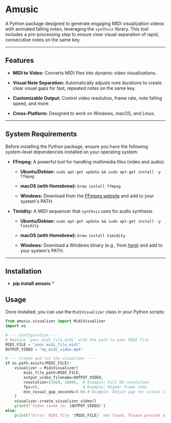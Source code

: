 # Amusic

A Python package designed to generate engaging MIDI visualization videos with animated falling notes, leveraging the `synthviz` library. This tool includes a pre-processing step to ensure clear visual separation of rapid, consecutive notes on the same key.

---

## Features

* **MIDI to Video:** Converts MIDI files into dynamic video visualizations.

* **Visual Note Separation:** Automatically adjusts note durations to create clear visual gaps for fast, repeated notes on the same key.

* **Customizable Output:** Control video resolution, frame rate, note falling speed, and more.

* **Cross-Platform:** Designed to work on Windows, macOS, and Linux.

---

## System Requirements

Before installing the Python package, ensure you have the following system-level dependencies installed on your operating system:

* **FFmpeg:** A powerful tool for handling multimedia files (video and audio).

    * **Ubuntu/Debian:** `sudo apt-get update && sudo apt-get install -y ffmpeg`

    * **macOS (with Homebrew):** `brew install ffmpeg`

    * **Windows:** Download from the [FFmpeg website](https://ffmpeg.org/download.html) and add to your system's PATH.

* **Timidity:** A MIDI sequencer that `synthviz` uses for audio synthesis.

    * **Ubuntu/Debian:** `sudo apt-get update && sudo apt-get install -y timidity`

    * **macOS (with Homebrew):** `brew install timidity`

    * **Windows:** Download a Windows binary (e.g., from [here](https://www.google.com/search?q=https://sourceforge.net/projects/timidity/files/timidity%2B%2B/)) and add to your system's PATH.

---

## Installation
* **pip install amusic** *
## Usage

Once installed, you can use the `MidiVisualizer` class in your Python scripts:

```python
from amusic.visualizer import MidiVisualizer
import os

# --- Configuration ---
# Replace 'your_midi_file.midi' with the path to your MIDI file
MIDI_FILE = "your_midi_file.midi"
OUTPUT_VIDEO = "my_midi_video.mp4"

# --- Create and run the visualizer ---
if os.path.exists(MIDI_FILE):
    visualizer = MidiVisualizer(
        midi_file_path=MIDI_FILE,
        output_video_filename=OUTPUT_VIDEO,
        resolution=(1920, 1080),  # Example: Full HD resolution
        fps=60,                   # Example: Higher frame rate
        min_visual_gap_seconds=0.04 # Example: Adjust gap for visual clarity
    )
    visualizer.create_visualizer_video()
    print(f"Video saved to: {OUTPUT_VIDEO}")
else:
    print(f"Error: MIDI file '{MIDI_FILE}' not found. Please provide a valid path.")

